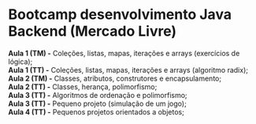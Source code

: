 # Bootcamp desenvolvimento Java Backend (Mercado Livre)

**Aula 1 (TM) -** Coleções, listas, mapas, iterações e arrays (exercícios de lógica);  
**Aula 1 (TT) -** Coleções, listas, mapas, iterações e arrays (algoritmo radix);  
**Aula 2 (TM) -** Classes, atributos, construtores e encapsulamento;  
**Aula 2 (TT) -** Classes, herança, polimorfismo;  
**Aula 3 (TT) -** Algoritmos de ordenação e polimorfismo;  
**Aula 3 (TT) -** Pequeno projeto (simulação de um jogo);  
**Aula 4 (TT) -** Pequenos projetos orientados a objetos;  
